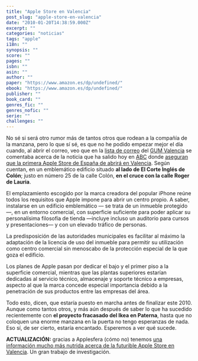 ```yaml
---
title: "Apple Store en Valencia"
post_slug: "apple-store-en-valencia"
date: "2010-01-20T14:38:59.000Z"
excerpt: ""
categories: "noticias"
tags: "apple"
i18n: ""
synopsis: ""
score: ""
pages: ""
isbn: ""
asin: ""
author: ""
paper: "https://www.amazon.es/dp/undefined/"
ebook: "https://www.amazon.es/dp/undefined/"
publisher: ""
book_card: ""
genres_fic: ""
genres_nofic: ""
serie: ""
challenges: ""
---
```


No sé si será otro rumor más de tantos otros que rodean a la compañía de la manzana, pero lo que sí sé, es que no he podido empezar mejor el día cuando, al abrir el correo, veo que en la [lista de correo](http://es.groups.yahoo.com/group/mac-valencia/) del [GUM Valencia](http://gumvalencia.com/) se comentaba acerca de la noticia que ha salido hoy en [ABC](http://www.abc.es) donde [aseguran que la primera Apple Store de España de abrirá en Valencia](http://www.abc.es/20100120/nacional-comunidad-valenciana-valencia/apple-escoge-valencia-para-201001200924.html). Según cuentan, en un emblemático edificio situado **al lado de El Corte Inglés de Colón**; justo en número 25 de la calle Colón, **en el cruce con la calle Roger de Lauria**.

El emplazamiento escogido por la marca creadora del popular iPhone reúne todos los requisitos que Apple impone para abrir un centro propio. A saber, instalarse en un edificio emblemático — se trata de un inmueble protegido—, en un entorno comercial, con superficie suficiente para poder aplicar su personalísima filosofía de tienda —incluye incluso un auditorio para cursos y presentaciones— y con un elevado tráfico de personas.

La predisposición de las autoridades municipales es facilitar al máximo la adaptación de la licencia de uso del inmueble para permitir su utilización como centro comercial sin menoscabo de la protección especial de la que goza el edificio.

Los planes de Apple pasan por dedicar el bajo y el primer piso a la superficie comercial, mientras que las plantas superiores estarían dedicadas al servicio técnico, almacenaje y soporte técnico a empresas, aspecto al que la marca concede especial importancia debido a la penetración de sus productos entre las empresas del área.

Todo esto, dicen, que estaría puesto en marcha antes de finalizar este 2010. Aunque como tantos otros, y más aún después de saber lo que ha sucedido recientemente con **el proyecto fracasado del Ikea en Paterna**, hasta que no coloquen una enorme manzana en la puerta no tengo esperanzas de nada. Eso sí, de ser cierto, estaría encantado. Esperemos a ver qué sucede.

**ACTUALIZACIÓN:** gracias a Applesfera (cómo no) tenemos [una información mucho más nutrida acerca de la futurible Apple Store en Valencia](http://www.applesfera.com/apple/todo-sobre-la-futura-apple-store-valencia). Un gran trabajo de investigación.
